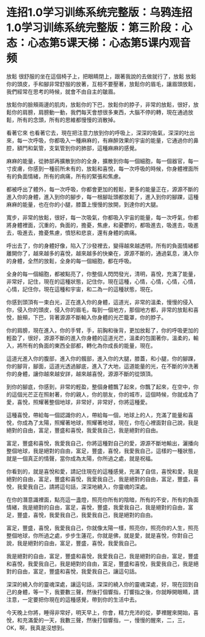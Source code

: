 # 连招1.0学习训练系统完整版：乌鸦连招1.0学习训练系统完整版：第三阶段：心态：心态第5课天梯：心态第5课内观音频

放鬆 很舒服的坐在這個椅子上，把眼睛閉上，跟著我說的去做就行了，放鬆 放鬆你的頭皮，手和腳非常舒服的放著，互相不要壓著，放鬆你的眉毛，讓眉頭放鬆，我們經常在思考的時候，就會不由自主的皺眉。

放鬆你的臉頰兩邊的肌肉，放鬆你的下巴，放鬆你的脖子，非常的放鬆，很好，放鬆你的肩膀，肩膀動一動，我們每天會想很多東西，大腦不停的轉，現在通過放鬆，所有的念頭，所有的思維都慢慢的消散掉。

看著它來 也看著它去，現在把注意力放到你的呼吸上，深深的吸氣，深深的吐出來，每一次呼吸，你都吸入一種麻麻的，有麻醉效果的宇宙的能量，它通過你的鼻腔，額鬥和氣管，支氣管到你的肺部，這種麻麻的感覺。

麻麻的能量，從肺部再擴散到你的全身，擴散到你每一個細胞，每一個器官，每一寸皮膚，你感到一種前所未有的，放鬆和喜悅，每一次呼吸的時候，你身體裡面所有的負面情緒，所有的病痛，所有的緊張和焦慮。

都被呼出了體外，每一次呼吸，你都會更加的輕鬆，更多的能量正在，源源不斷的進入你的身體，進入到你的腳步，每一根腳趾頭都放鬆了，進入到你的腳踝，這種麻麻的能量，也在你的小腿，膝蓋上慢慢的放開，到達你的大腿。

寬步，非常的放鬆，很好，每一次吸氣，你都吸入宇宙的能量，每一次呼氣，你都將身體裡面，沉重的，負面的，擔憂，焦慮，和憂鬱的，都吸進去，吸進去，吸進去，吸進去，擔憂焦慮，憤怒和悲哀，還有身體的病痛。

呼出去了，你的身體好像，陷入了沙發裡去，變得越來越透明，所有的負面情緒都離開你了，越來越多的喜悅，越來越多的快樂在，源源不斷的，通過氣息，湧入你的身體，全然的放鬆，全身的每一個細胞，都在呼吸。

全身的每一個細胞，都被點亮了，你整個人閃閃發光，清明，喜悅，充滿了能量，非常好，記住，現在的這種狀態，記住你，現在這種，心情，心情，心情，心情，心情，記住你，現在這種和宇宙，和二為一的這種狀態，現在。

你感到頭頂有一束白光，正在進入你的身體，這道光，非常的溫柔，慢慢的侵入你，侵入你的頭皮，侵入你的眉毛，每到一個地方，那個地方都，非常的放鬆和喜悅，臉頰，下巴，背著源源不斷輸入你身體的光芒籠罩，你的脖子。

你的肩膀，現在進入，你的手臂，手，前胸和後背，更加放鬆了，你的呼吸更加的輕盈了，很好，源源不斷的進入你身體的這道光芒，溫柔的包圍著你，溫柔的，輸入，將所有的負面的東西全部都，轉化為你成長的能量，現在。

這道光進入你的腹部，進入你的髖部，進入你的大腿，膝蓋，和小腿，你的腳踝，你的腳背，腳面，這道光透過腳底，進入了大地，這道能量的光，在不斷的沖洗著你的身體，讓你越來越安詳，越來越喜悅，源源不斷的從頭頂。

到你的腳底，你感到，非常的輕盈，整個身體飄了起來，你飄了起來，在空中，你的這個光芒正在照射著，你的親人，你的朋友，你的城市，這個時候，你就成為了愛，喜悅，照耀著整個地球，非常好，非常好，你將這種愛。

這種喜悅，帶給每一個認識你的人，帶給每一個，地球上的人，充滿了能量和喜悅，你成為了太陽，照耀著地球，照耀著地球，現在，你在心裡面對自己說，我是絕對的自由，富足，豐盛和喜悅，我愛我自己，我是絕對的自由。

富足，豐盛和喜悅，我愛我自己，你將這種對自己的愛，源源不斷地輸出，灑播向整個地球，我是絕對的自由，富足，豐盛，喜悅，我愛我自己，這樣的一種狀態，就是一個真正的情聲，當你成為太陽，你所過之處，就是祝福。

你看到的，就是喜悅和愛，請記住現在的這種感覺，充滿了自信，喜悅和愛，我是絕對的自由，富足，豐盛和喜悅，我愛我自己，我是絕對的自由，富足，豐盛，喜悅，我愛我自己，請將這句話，深深地繞入，你靈魂的深處。

在你的潛意識裡面，點亮這一盞燈，照亮你所有的陰暗，所有的不安，所有的負面情緒，我是絕對的自由，富足，喜悅，豐盛，我愛我自己，我是絕對的自由，富足，豐盛，喜悅，我愛我自己，我愛我自己，我是絕對的自由。

富足，豐盛，喜悅，我愛我自己，你就像太陽一樣，照亮你，照亮你的人生，照亮整個地球，你所過之處，步步生蓮花，你就是佛，就是愛，就是喜悅，你對自己說，我是絕對的自由，富足，豐盛，喜悅，我愛我自己。

我是絕對的自由，富足，豐盛和喜悅，我愛我自己，我是絕對的自由，富足，豐盛和喜悅，我愛我自己，我是絕對的自由，富足，豐盛和喜悅，我愛我自己，我是絕對的自由，富足，豐盛和喜悅，我愛我自己，讓這句話。

深深的繞入你的靈魂深處，讓這句話，深深的繞入你的靈魂深處，好，現在回到自己的身體，等一下，我要數三聲，然後打個響指，打響指之後，你就睜開眼睛，請注意，一定要把你現在的這種感覺，帶到你的生活中去。

今天晚上你將，睡得非常好，明天早上，你會，精力充沛的從，夢裡醒來開始，喜悅，和充滿愛的一天，我數三聲，然後打個響指，一，慢慢的醒來，二，三，OK，啊，我真是沒想到。

